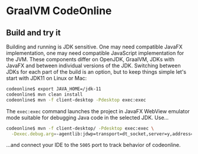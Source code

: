 # GraalVM CodeOnline

## Build and try it

Building and running is JDK sensitive. One may need compatible JavaFX implementation,
one may need compatible JavaScript implementation for the JVM. These components
differ on OpenJDK, GraalVM, JDKs with JavaFX and between individual versions of
the JDK. Switching between JDKs for each part of the build is an option, but
to keep things simple let's start with JDK11 on Linux or Mac:

```bash
codeonline$ export JAVA_HOME=/jdk-11
codeonline$ mvn clean install
codeonline$ mvn -f client-desktop -Pdesktop exec:exec
```

The `exec:exec` command launches the project in JavaFX WebView emulator mode
suitable for debugging Java code in the selected JDK. Use...

```bash
codeonline$ mvn -f client-desktop/ -Pdesktop exec:exec \
  -Dexec.debug.arg=-agentlib:jdwp=transport=dt_socket,server=y,address=5005,suspend=y
```

...and connect your IDE to the `5005` port to track behavior of codeonline.
